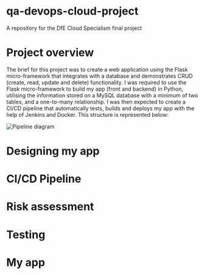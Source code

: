 # qa-devops-cloud-project
A repository for the DfE Cloud Specialism final project

# Project overview
The brief for this project was to create a web application using the Flask micro-framework that integrates with a database and demonstrates CRUD (create, read, update and delete) functionality. I was required to use the Flask micro-framework to build my app (front and backend) in Python, utilising the information stored on a MySQL database with a minimum of two tables, and a one-to-many relationship. I was then expected to create a CI/CD pipeline that automatically tests, builds and deploys my app with the help of Jenkins and Docker. This structure is represented below:


![Pipeline diagram](https://user-images.githubusercontent.com/105214801/178483833-4229d52f-ffd0-4bae-aa63-726fbf3584e1.jpg)

# Designing my app

# CI/CD Pipeline

# Risk assessment

# Testing

# My app
